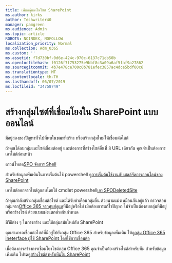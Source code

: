 ```yaml
---
title: เพิ่มกลุ่มลงในไซต์ SharePoint
ms.author: kirks
author: Techwriter40
manager: pamgreen
ms.audience: Admin
ms.topic: article
ROBOTS: NOINDEX, NOFOLLOW
localization_priority: Normal
ms.collection: Adm_O365
ms.custom: ''
ms.assetid: f7d730bf-0d6e-424c-970c-6137c71cb50b
ms.openlocfilehash: f0126f7f753275e9bbf8c3a09a6af5faf9a27862
ms.sourcegitcommit: 4b7e478ce700c0b781efec3857ac4dce5bdf00c6
ms.translationtype: MT
ms.contentlocale: th-TH
ms.lasthandoff: 06/07/2019
ms.locfileid: "34758749"
---
```

# <a name="create-group-connected-site-in-sharepoint-online"></a>สร้างกลุ่มไซต์ที่เชื่อมโยงใน SharePoint แบบออนไลน์

มีอยู่สองของปัญหาทั่วไปที่พบในขณะที่สร้าง หรือสร้างกลุ่มใหม่ให้เชื่อมต่อไซต์

 ถ้าคุณได้ลบกลุ่มและไซต์เชื่อมต่ออยู่ และต้องการที่สร้างไซต์อื่นที่ มี URL เดียวกัน คุณจำเป็นต้องการเอาไซต์ก่อนหน้า

ดาวน์โหลด[SPO จัดการ Shell](https://support.office.com/article/introduction-to-the-sharepoint-online-management-shell-c16941c3-19b4-4710-8056-34c034493429)

 สำหรับข้อมูลเพิ่มเติมในการเริ่มต้นใช้ powershell ดู[การเริ่มต้นใช้งานกับเชลล์จัดการออนไลน์ของ SharePoint](https://docs.microsoft.com/powershell/module/sharepoint-online/remove-sposite?view=sharepoint-ps)

เอาไซต์ออกจากไซต์ถูกลบโดยใช้ cmdlet powershell[เอา SPODeletedSite](https://docs.microsoft.com/powershell/module/sharepoint-online/remove-sposite?view=sharepoint-ps)

ถ้าคุณกำลังสร้างกลุ่มเชื่อมต่อไซต์ และได้รับคำเตือนกลุ่มอื่น ด้วยนามแฝงเหมือนกันอยู่แล้ว ตรวจสอบกลุ่มจาก[Office 365 จากศูนย์ดูแล](https://admin.microsoft.com/Adminportal/Home?source=applauncher#/groups)ที่มีอยู่หรือไม่ เมื่อต้องการแก้ไขปัญหา ไม่จำเป็นต้องลบกลุ่มที่มีอยู่ หรือสร้างไซต์ ด้วยนามแฝงแตกต่างกันกำหนด

มีวิธีต่าง ๆ ในการสร้าง และใช้กลุ่มสมัยใหม่กับ SharePoint

คุณสามารถเชื่อมต่อไซต์ที่มีอยู่ไปยังกลุ่ม Office 365 สำหรับข้อมูลเพิ่มเติม ให้ดู[กลุ่ม Office 365 ineterface ผู้ใช้ SharePoint โดยใช้การเชื่อมต่อ](https://docs.microsoft.com/sharepoint/dev/transform/modernize-connect-to-office365-group#connect-an-office-365-group-using-the-sharepoint-user-interface)

เมื่อต้องการสร้างการเชื่อมโยงไซต์กลุ่ม Office 365 คุณจำเป็นต้องสร้างไซต์สำหรับทีม สำหรับข้อมูลเพิ่มเติม โปรดดู[สร้างไซต์สำหรับทีมใน SharePoint](https://support.office.com/article/create-a-team-site-in-sharepoint-ef10c1e7-15f3-42a3-98aa-b5972711777d)

